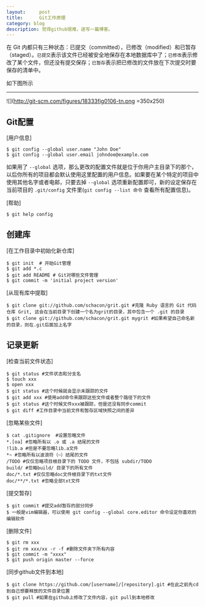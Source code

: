 ```yaml
---
layout:     post
title:      Git工作原理
category: blog
description: 觉得github很难，遂写一篇博客。
---
```


在 Git 内都只有三种状态：已提交（committed），已修改（modified）和已暂存（staged）。`已提交`表示该文件已经被安全地保存在本地数据库中了；`已修改`表示修改了某个文件，但还没有提交保存；`已暂存`表示把已修改的文件放在下次提交时要保存的清单中。

如下图所示
****
![](http://git-scm.com/figures/18333fig0106-tn.png =350x250)

Git配置
---

[用户信息]
	
	$ git config --global user.name "John Doe"
	$ git config --global user.email johndoe@example.com

如果用了 `--global` 选项，那么更改的配置文件就是位于你用户主目录下的那个，以后你所有的项目都会默认使用这里配置的用户信息。如果要在某个特定的项目中使用其他名字或者电邮，只要去掉 `--global` 选项重新配置即可，新的设定保存在当前项目的 `.git/config` 文件里(`git config --list 命令` 查看所有配置信息)。

[帮助]

	$ git help config

创建库
---

[在工作目录中初始化新仓库]

	$ git init	# 开始Git管理
	$ git add *.c 
	$ git add README # Git对哪些文件管理
	$ git commit -m 'initial project version'

[从现有库中提取]

	$ git clone git://github.com/schacon/grit.git #克隆 Ruby 语言的 Git 代码仓库 Grit, 这会在当前目录下创建一个名为grit的目录，其中包含一个 .git 的目录
	$ git clone git://github.com/schacon/grit.git mygrit #如果希望自己命名新的目录，则在.git后面加上名字
	
记录更新
---

[检查当前文件状态]

	$ git status #文件状态和分支名
	$ touch xxx
	$ open xxx
	$ git status #这个时候就会显示未跟踪的文件
	$ git add xxx #使用add命令来跟踪这些文件或者整个路径下的文件
	$ git status #这个时候文件xxx被跟踪，但是还没有同步commit
	$ git diff #工作目录中当前文件和暂存区域快照之间的差异
	
[忽略某些文件]

	$ cat .gitignore  #设置忽略文件
	*.[oa] #忽略所有以 .o 或 .a 结尾的文件
	!lib.a #但是不要忽略lib.a文件
	*~ #忽略所有以波浪符（~）结尾的文件
	/TODO #仅仅忽略项目根目录下的 TODO 文件，不包括 subdir/TODO
	build/ #忽略build/ 目录下的所有文件
	doc/*.txt #仅仅忽略doc文件根目录下的txt文件
	doc/**/*.txt #忽略全部txt文件
	
[提交暂存]

	$ git commit #提交add暂存的部分同步
	$ 一般是vim编辑器，可以使用 git config --global core.editor 命令设定你喜欢的编辑软件
	
[删除文件]

	$ git rm xxx 
	$ git rm xxx/xx -r -f #删除文件夹下所有内容
	$ git commit -m "xxxx"
	$ git push origin master --force

[同步github文件到本地]

	$ git clone https://github.com/[username]/[repository].git #在此之前先cd到自己想要释放的文件目录位置
	$ git pull #如果在github上修改了文件内容，git pull到本地修改


		
